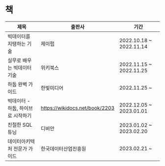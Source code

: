 # 책
| 제목                          | 출판사                            | 기간                      |
|-----------------------------|--------------------------------|-------------------------|
| 빅데이터를 지탱하는 기술               | 제이펍                            | 2022.10.18 ~ 2022.11.14 |
| 실무로 배우는 빅데이터 기술             | 위키북스                           | 2022.11.15 ~ 2022.11.25 |
| 하둡 완벽 가이드                   | 한빛미디어                          | 2022.11.25 ~            | 
| 빅데이터 - 하둡, 하이브로 시작하기        | https://wikidocs.net/book/2203 | 2022.12.05 ~ 2023.01.01 |
 | 친절한 SQL 튜닝 | 디비안 | 2023.01.02 ~ 2023.02.20 |
 | 데이터아키텍처 전문가 가이드 | 한국데이터산업진흥원 | 2023.02.21 ~ |

